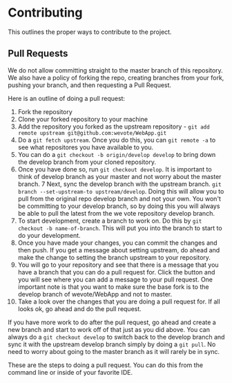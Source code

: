 # Contributing

This outlines the proper ways to contribute to the project.

## Pull Requests

We do not allow committing straight to the master branch of this repository. We
also have a policy of forking the repo, creating branches from your fork,
pushing your branch, and then requesting a Pull Request.

Here is an outline of doing a pull request:

1. Fork the repository
2. Clone your forked repository to your machine
3. Add the repository you forked as the upstream repository - `git add remote
upstream git@github.com:wevote/WebApp.git`
4. Do a `git fetch upstream`. Once you do this, you can `git remote -a` to see
what repositores you have available to you.
5. You can do a `git checkout -b origin/develop develop` to bring down the develop
branch from your cloned repository.
6. Once you have done so, run `git checkout develop`. It is important to think of
develop branch as your master and not worry about the master branch.
7 Next, sync the develop branch with the upstream branch. `git branch
--set-upstream-to upstream/develop`. Doing this will allow you to pull from the
original repo develop branch and not your own. You won't be committing to your
develop branch, so by doing this you will always be able to pull the latest from
the we vote repository develop branch.
8. To start development, create a branch to work on. Do this by `git checkout -b
name-of-branch`. This will put you into the branch to start to do your
development.
9. Once you have made your changes, you can commit the changes and then push. If
you get a message about setting upstream, do ahead and make the change to
setting the branch upstream to your repository.
10. You will go to your repository and see that there is a message that you have
a branch that you can do a pull request for. Click the button and you will see
where you can add a message to your pull request. One important note is that you
want to make sure the base fork is to the develop branch of wevote/WebApp and
not to master. 
11. Take a look over the changes that you are doing a pull request for. If all
looks ok, go ahead and do the pull request.

If you have more work to do after the pull request, go ahead and create a new
branch and start to work off of that just as you did above. You can always do
a `git checkout develop` to switch back to the develop branch and sync it with
the upstream develop branch simply by doing a `git pull`. No need to worry about
going to the master branch as it will rarely be in sync.

These are the steps to doing a pull request. You can do this from the command
line or inside of your favorite IDE. 
